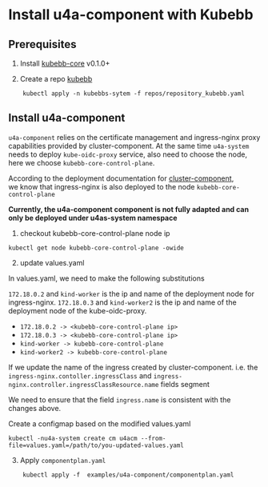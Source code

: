# Install u4a-component with Kubebb

## Prerequisites

1. Install [kubebb-core](https://github.com/kubebb/components/tree/main/charts/kubebb-core) v0.1.0+

2. Create a repo [kubebb](https://github.com/kubebb/components/blob/main/repos/repository_kubebb.yaml)

```shell
    kubectl apply -n kubebbs-sytem -f repos/repository_kubebb.yaml
```

## Install u4a-component

`u4a-component` relies on the certificate management and ingress-nginx proxy capabilities provided by cluster-component.
At the same time `u4a-system` needs to deploy `kube-oidc-proxy` service, also need to choose the node, here we choose `kubebb-core-control-plane`.  

According to the deployment documentation for [cluster-component](../cluster-component/README.md),   
we know that ingress-nginx is also deployed to the node `kubebb-core-control-plane`


**Currently, the u4a-component component is not fully adapted and can only be deployed under u4as-system namespace**

1. checkout kubebb-core-control-plane node ip

```shell
kubectl get node kubebb-core-control-plane -owide
```

2. update values.yaml

In values.yaml, we need to make the following substitutions

`172.18.0.2` and `kind-worker` is the ip and name of the deployment node for ingress-nginx.
`172.18.0.3` and `kind-worker2` is the ip and name of the deployment node of the kube-oidc-proxy.

- `172.18.0.2 -> <kubebb-core-control-plane ip>`
- `172.18.0.3 -> <kubebb-core-control-plane ip>`
- `kind-worker -> kubebb-core-control-plane`
- `kind-worker2 -> kubebb-core-control-plane` 

If we update the name of the ingress created by cluster-component.
i.e. the `ingress-nginx.contoller.ingressClass` and `ingress-nginx.controller.ingressClassResource.name` fields segment

We need to ensure that the field `ingress.name` is consistent with the changes above.

Create a configmap based on the modified values.yaml

```shell
kubectl -nu4a-system create cm u4acm --from-file=values.yaml=/path/to/you-updated-values.yaml
```

3. Apply `componentplan.yaml`

```shell
    kubectl apply -f  examples/u4a-component/componentplan.yaml
```

